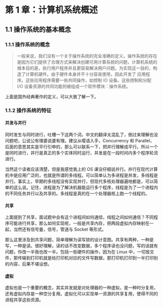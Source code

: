# 第 1 章：计算机系统概述

## 1.1 操作系统的基本概念


### 1.1.1 操作系统的概念 

> 一般来说，我们没有一个关于操作系统的完全准确的定义。操作系统的存在是因为它们提供了合理方式来解决创建可用计算系统的问题，计算机系统的根本目的是，执行用户程序并且更容易解决用户问题。为实现这一目的，构造了计算机硬件。由于硬件本身并不十分容易使用，因此开发了 应用程序。这些应用程序需要一些共同操作，如控制 IO 设备。这些控制和分配 I/O 设备资源的共同功能则被组成一个软件模块：操作系统。

上面是国外经典著作的定义，可以大致了解一下。

### 1.1.2 操作系统的特征

#### 并发与并行

同时发生与同时进行，吐槽一下这两个词，中文的翻译太混乱了，倒过来理解也没问题吧，公说公有理婆说婆有理。建议从嘤语入手，Concurrency 和 Parallel，后面的意思其实是平行引申的，那么可以联系一下，把并行理解成平行。所以一个是同时进行，并行是真正的多个实体同时运行，并发是在一段时间内多个程序轮流进行。

当然这个读者应该清楚，但是我感觉我上的 OS 课没仔细说并行。并行在现代计算机中是应用广泛的，也就是所谓的多线程。可以简单认为多进程是并发，多线程是并行。事实上，早期的多线程没有实现并行，但现代多核处理器遍地都是，可以简单的这么说。记住，进程是为了解决机器能运行多个程序，线程是为了一个进程内的不同任务并行以及共享的。多线程是真的在一个处理器核上跑一个线程的。

#### 共享

上面提到了共享，面试题中会有这个进程间如何通信，线程之间如何通信？不同程序可能进行共享，那么如何实现呢，一般是共享内存，把两段虚拟内存映射在一起，当然还有信号量，信号，管道与 Socket 等形式。

那么这里涉及到共享问题，简单理解为读写锁的设计意图。共享有两种，一种是写，一种是读。很好理解，读的话不改变数据，多个程序读也没问题，写的话就有问题，你改一半我也改一半。包括一些硬件的操作，因为在 Linux 中，一切皆文件，那传输到打印机就是给打印机对应的文件写数据，那打印机打印到一半打印别的内容，后果不堪设想。

#### 虚拟

虚拟也是一个重要的概念，其实并发就是对处理器的一种虚拟，是一种时分复用，还有虚拟内存是一种空分复用。虚拟化可以实现单一资源的共享复用，使得不同的进程共享这些资源。
